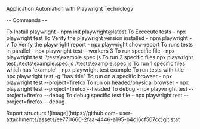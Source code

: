 Application Automation with Playwright Technology

-- Commands -- 

To Install playwright - npm init playwright@latest
To Excecute tests - npx playwright test
To Verify the playwright version installed - npm playwright -v
To Verify the playwright report - npx playwright show-report
To runs tests in parallel - npx playwright test --workers 3
To run specific file - npx playwright test .\tests\example.spec.js
To run 2 specific files npx playwright test .\tests\example.spec.js .\tests\example.spec.js
To run 1 specific files which has 'example' - npx playwright test example
To run tests with title - npx playwright test -g "has title"
To run on a specific browser - npx playwright test --project=firefox
To run on headed/physical browser - npx playwright test --project=firefox --headed
To debug - npx playwright test --project=firefox --debug
To debug specific test file - npx playwright test --project=firefox --debug

Report structure ![image](https://github.com- user-attachments/assets/ee770660-2faa-4446-a195-b4c16cf507cc)git stat